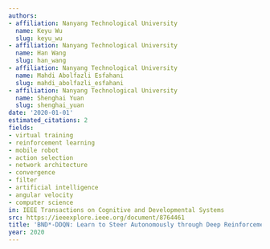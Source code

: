 ```yaml
---
authors:
- affiliation: Nanyang Technological University
  name: Keyu Wu
  slug: keyu_wu
- affiliation: Nanyang Technological University
  name: Han Wang
  slug: han_wang
- affiliation: Nanyang Technological University
  name: Mahdi Abolfazli Esfahani
  slug: mahdi_abolfazli_esfahani
- affiliation: Nanyang Technological University
  name: Shenghai Yuan
  slug: shenghai_yuan
date: '2020-01-01'
estimated_citations: 2
fields:
- virtual training
- reinforcement learning
- mobile robot
- action selection
- network architecture
- convergence
- filter
- artificial intelligence
- angular velocity
- computer science
in: IEEE Transactions on Cognitive and Developmental Systems
src: https://ieeexplore.ieee.org/document/8764461
title: 'BND*-DDQN: Learn to Steer Autonomously through Deep Reinforcement Learning'
year: 2020
---
```

